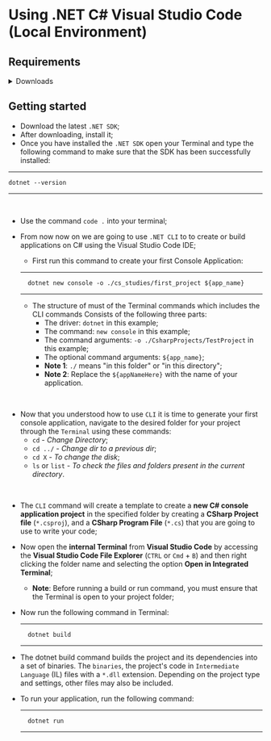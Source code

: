 # Using .NET C# Visual Studio Code (Local Environment)

## Requirements
<details>
<summary>Downloads</summary>

- [.NET SDK](https://dotnet.microsoft.com/en-us/download)
- [Visual Studio Code](https://code.visualstudio.com/download)
- [C#](https://marketplace.visualstudio.com/items?itemName=ms-dotnettools.csharp)
- [C# DevKit](https://marketplace.visualstudio.com/items?itemName=ms-dotnettools.csdevkit)
- [IntelliCode for C# Dev Kit](https://marketplace.visualstudio.com/items?itemName=ms-dotnettools.vscodeintellicode-csharp)

</summary>
</details>


## Getting started
<ul>
    <li>Download the latest <code>.NET SDK</code>;</li>
    <li>After downloading, install it;</li>
    <li>Once you have installed the <code>.NET SDK</code> open your Terminal and type the following command to make sure that the SDK has been successfully installed:</li>
</ul>


---
    dotnet --version
---

<br />

- Use the command `code .` into your terminal;
- From now now on we are going to use `.NET CLI` to to create or build applications on C# using the Visual Studio Code IDE;
    - First run this command to create your first Console Application:
    ---

        dotnet new console -o ./cs_studies/first_project ${app_name}

    ---
    - The structure of must of the Terminal commands which includes the CLI commands Consists of the following three parts:
        - The driver: `dotnet` in this example;
        - The command: `new console` in this example;
        - The command arguments: `-o ./CsharpProjects/TestProject` in this example;
        - The optional command arguments: `${app_name}`;
        - **Note 1**: `./` means "in this folder" or "in this directory";
        - **Note 2**: Replace the `${appNameHere}` with the name of your application.

<br />

- Now that you understood how to use `CLI` it is time to generate your first console application, navigate to the desired folder for your project through the `Terminal` using these commands:
  - `cd` - *Change Directory*;
  - `cd ../` - *Change dir to a previous dir*;
  - `cd X` - *To change the disk*;
  - `ls` or `list` - *To check the files and folders present in the current directory*.

<br />

- The `CLI` command will create a template to create a **new C# console application project** in the specified folder by creating a **CSharp Project file** (`*.csproj`), and a **CSharp Program File** (`*.cs`) that you are going to use to write your code;
- Now open the **internal Terminal** from **Visual Studio Code** by accessing the **Visual Studio Code File Explorer** (`CTRL` or `Cmd` + `B`) and then right clicking the folder name and selecting the option **Open in Integrated Terminal**;
  - **Note**: Before running a build or run command, you must ensure that the Terminal is open to your project folder;
- Now run the following command in Terminal:

    ---
        dotnet build
    ---

- The dotnet build command builds the project and its dependencies into a set of binaries. The `binaries`, the project's code in `Intermediate Language` (IL) files with a `*.dll` extension. Depending on the project type and settings, other files may also be included.
- To run your application, run the following command:

    ---
        dotnet run
    ---
